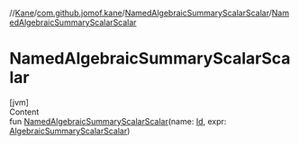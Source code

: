 //[Kane](../../index.md)/[com.github.jomof.kane](../index.md)/[NamedAlgebraicSummaryScalarScalar](index.md)/[NamedAlgebraicSummaryScalarScalar](-named-algebraic-summary-scalar-scalar.md)



# NamedAlgebraicSummaryScalarScalar  
[jvm]  
Content  
fun [NamedAlgebraicSummaryScalarScalar](-named-algebraic-summary-scalar-scalar.md)(name: [Id](../../com.github.jomof.kane.impl/index.md#%5Bcom.github.jomof.kane.impl%2FId%2F%2F%2FPointingToDeclaration%2F%5D%2FClasslikes%2F-2004631606), expr: [AlgebraicSummaryScalarScalar](../-algebraic-summary-scalar-scalar/index.md))  



